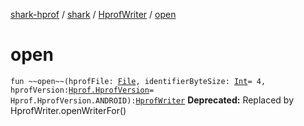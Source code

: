 [shark-hprof](../../index.md) / [shark](../index.md) / [HprofWriter](index.md) / [open](./open.md)

# open

`fun ~~open~~(hprofFile: `[`File`](https://docs.oracle.com/javase/6/docs/api/java/io/File.html)`, identifierByteSize: `[`Int`](https://kotlinlang.org/api/latest/jvm/stdlib/kotlin/-int/index.html)` = 4, hprofVersion: `[`Hprof.HprofVersion`](../-hprof/-hprof-version/index.md)` = Hprof.HprofVersion.ANDROID): `[`HprofWriter`](index.md)
**Deprecated:** Replaced by HprofWriter.openWriterFor()

